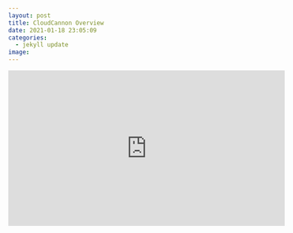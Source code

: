 ```yaml
---
layout: post
title: CloudCannon Overview
date: 2021-01-18 23:05:09
categories:
  - jekyll update
image:
---
```


<div class="cms-embed" data-cms-embed="PGlmcmFtZSB3aWR0aD0iNTYwIiBoZWlnaHQ9IjMxNSIgc3JjPSJodHRwczovL3d3dy55b3V0dWJlLmNvbS9lbWJlZC9OYkpRWGRjS3pBRSIgZnJhbWVib3JkZXI9IjAiIGFsbG93PSJhY2NlbGVyb21ldGVyOyBhdXRvcGxheTsgY2xpcGJvYXJkLXdyaXRlOyBlbmNyeXB0ZWQtbWVkaWE7IGd5cm9zY29wZTsgcGljdHVyZS1pbi1waWN0dXJlIiBhbGxvd2Z1bGxzY3JlZW4+PC9pZnJhbWU+"><iframe width="560" height="315" src="https://www.youtube.com/embed/NbJQXdcKzAE" frameborder="0" allow="accelerometer; autoplay; clipboard-write; encrypted-media; gyroscope; picture-in-picture" allowfullscreen=""></iframe></div>

&nbsp;
